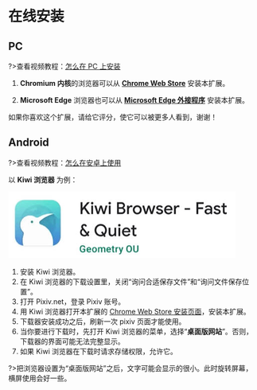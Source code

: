 # 在线安装

## PC

?>查看视频教程：[怎么在 PC 上安装](https://www.youtube.com/watch?v=Ta7oLbTpT7M&list=PLO2Mj4AiZzWEpN6x_lAG8mzeNyJzd478d&index=2 ':target=_blank')

1. **Chromium 内核**的浏览器可以从 **[Chrome Web Store](https://chrome.google.com/webstore/detail/powerful-pixiv-downloader/dkndmhgdcmjdmkdonmbgjpijejdcilfh ':target=_blank')** 安装本扩展。

2. **Microsoft Edge** 浏览器也可以从 **[Microsoft Edge 外接程序](https://microsoftedge.microsoft.com/addons/detail/hpcoocgpiepjcngmhhknkflhpkoklphp ':target=_blank')** 安装本扩展。

如果你喜欢这个扩展，请给它评分，使它可以被更多人看到，谢谢！

## Android

?>查看视频教程：[怎么在安卓上使用](https://www.youtube.com/watch?v=7yaE1zYjlxE&list=PLO2Mj4AiZzWEpN6x_lAG8mzeNyJzd478d&index=5 ':target=_blank')

以 **Kiwi 浏览器** 为例：

![](./images/20221111_184553.jpg)

1. 安装 Kiwi 浏览器。
2. 在 Kiwi 浏览器的下载设置里，关闭“询问合适保存文件”和“询问文件保存位置”。
3. 打开 Pixiv.net，登录 Pixiv 账号。
4. 用 Kiwi 浏览器打开本扩展的 [Chrome Web Store 安装页面](https://chrome.google.com/webstore/detail/powerful-pixiv-downloader/dkndmhgdcmjdmkdonmbgjpijejdcilfh ':target=_blank')，安装本扩展。
5. 下载器安装成功之后，刷新一次 pixiv 页面才能使用。
6. 当你要进行下载时，先打开 Kiwi 浏览器的菜单，选择“**桌面版网站**”。否则，下载器的界面可能无法完整显示。
7. 如果 Kiwi 浏览器在下载时请求存储权限，允许它。

?>把浏览器设置为“桌面版网站”之后，文字可能会显示的很小。此时旋转屏幕，横屏使用会好一些。